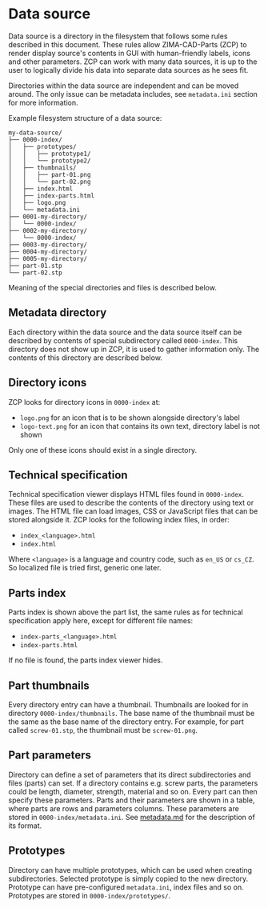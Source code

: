 Data source
===========

Data source is a directory in the filesystem that follows some rules described
in this document. These rules allow ZIMA-CAD-Parts (ZCP) to render display
source's contents in GUI with human-friendly labels, icons and other parameters.
ZCP can work with many data sources, it is up to the user to logically divide
his data into separate data sources as he sees fit.

Directories within the data source are independent and can be moved around.
The only issue can be metadata includes, see `metadata.ini` section for more
information.

Example filesystem structure of a data source:

    my-data-source/
    ├── 0000-index/
    │   ├── prototypes/
    │   │   ├── prototype1/
    │   │   └── prototype2/
    │   ├── thumbnails/
    │   │   ├── part-01.png
    │   │   └── part-02.png
    │   ├── index.html
    │   ├── index-parts.html
    │   ├── logo.png
    │   └── metadata.ini
    ├── 0001-my-directory/
    │   └── 0000-index/
    ├── 0002-my-directory/
    │   └── 0000-index/
    ├── 0003-my-directory/
    ├── 0004-my-directory/
    ├── 0005-my-directory/
    ├── part-01.stp
    └── part-02.stp

Meaning of the special directories and files is described below.

## Metadata directory
Each directory within the data source and the data source itself can be
described by contents of special subdirectory called `0000-index`.
This directory does not show up in ZCP, it is used to gather information only.
The contents of this directory are described below.

## Directory icons
ZCP looks for directory icons in `0000-index` at:

 - `logo.png` for an icon that is to be shown alongside directory's label
 - `logo-text.png` for an icon that contains its own text, directory label
   is not shown

Only one of these icons should exist in a single directory.

## Technical specification
Technical specification viewer displays HTML files found in `0000-index`.
These files are used to describe the contents of the directory using text
or images. The HTML file can load images, CSS or JavaScript files that can be
stored alongside it. ZCP looks for the following index files, in order:

 - `index_<language>.html`
 - `index.html`

Where `<language>` is a language and country code, such as `en_US` or `cs_CZ`.
So localized file is tried first, generic one later.

## Parts index
Parts index is shown above the part list, the same rules as for technical
specification apply here, except for different file names:

 - `index-parts_<language>.html`
 - `index-parts.html`

If no file is found, the parts index viewer hides.

## Part thumbnails
Every directory entry can have a thumbnail. Thumbnails are looked for in
directory `0000-index/thumbnails`. The base name of the thumbnail must be the
same as the base name of the directory entry. For example, for part called
`screw-01.stp`, the thumbnail must be `screw-01.png`.

## Part parameters
Directory can define a set of parameters that its direct subdirectories
and files (parts) can set. If a directory contains e.g. screw parts,
the parameters could be length, diameter, strength, material and so on. Every
part can then specify these parameters. Parts and their parameters are shown
in a table, where parts are rows and parameters columns. These parameters
are stored in `0000-index/metadata.ini`.
See [metadata.md](metadata.md) for the description of its format.

## Prototypes
Directory can have multiple prototypes, which can be used when creating
subdirectories. Selected prototype is simply copied to the new directory.
Prototype can have pre-configured `metadata.ini`, index files and so on.
Prototypes are stored in `0000-index/prototypes/`.
